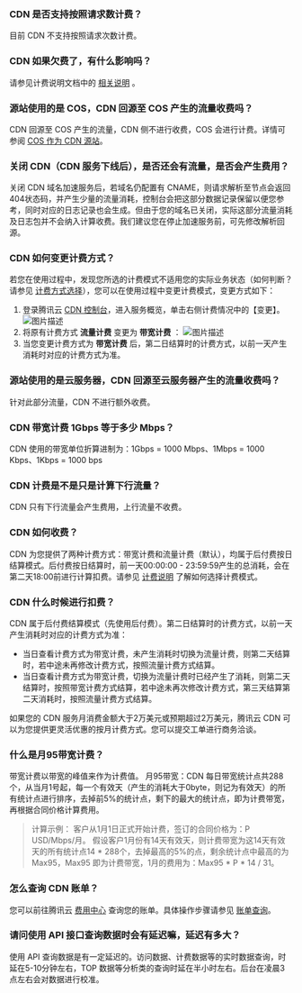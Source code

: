 ### CDN 是否支持按照请求数计费？
目前 CDN 不支持按照请求次数计费。

### CDN 如果欠费了，有什么影响吗？
请参见计费说明文档中的 [相关说明](https://intl.cloud.tencent.com/document/product/228/2949#.E6.AC.A0.E8.B4.B9.E8.AF.B4.E6.98.8E) 。

###  源站使用的是 COS，CDN 回源至 COS 产生的流量收费吗？
CDN 回源至 COS 产生的流量，CDN 侧不进行收费，COS 会进行计费。详情可参阅 [COS 作为 CDN 源站](https://intl.cloud.tencent.com/document/product/228/32977)。

### 关闭 CDN（CDN 服务下线后），是否还会有流量，是否会产生费用？
关闭 CDN 域名加速服务后，若域名仍配置有 CNAME，则请求解析至节点会返回404状态码，并产生少量的流量消耗，控制台会把这部分数据记录保留以便您参考，同时对应的日志记录也会生成。但由于您的域名已关闭，实际这部分流量消耗及日志包并不会纳入计算收费。我们建议您在停止加速服务前，可先修改解析回源。

### CDN 如何变更计费方式？

若您在使用过程中，发现您所选的计费模式不适用您的实际业务状态（如何判断？请参见  [计费方式选择](https://intl.cloud.tencent.com/document/product/228/2949#.E8.AE.A1.E8.B4.B9.E6.96.B9.E5.BC.8F.E9.80.89.E6.8B.A9)），您可以在使用过程中变更计费模式，变更方式如下：
1. 登录腾讯云 [CDN 控制台](https://console.cloud.tencent.com/cdn)，进入服务概览，单击右侧计费情况中的【变更】。
![图片描述](https://main.qcloudimg.com/raw/38b82d3d166970552437b5525b74c44f.png)
2. 将原有计费方式 **流量计费** 变更为 **带宽计费** ：
![图片描述](https://main.qcloudimg.com/raw/6fd1575557d0c4b7b06be9f1fc30e1da.png)
3. 当您变更计费方式为 **带宽计费** 后，第二日结算时的计费方式，以前一天产生消耗时对应的计费方式为准。

### 源站使用的是云服务器，CDN 回源至云服务器产生的流量收费吗？

针对此部分流量，CDN 不进行额外收费。

### CDN 带宽计费 1Gbps 等于多少 Mbps？

CDN 使用的带宽单位折算进制为：1Gbps = 1000 Mbps、1Mbps = 1000 Kbps、1Kbps = 1000 bps

### CDN 计费是不是只是计算下行流量？

CDN 只有下行流量会产生费用，上行流量不收费。


### CDN 如何收费？

CDN 为您提供了两种计费方式：带宽计费和流量计费（默认），均属于后付费按日结算模式。后付费按日结算时，前一天00:00:00 - 23:59:59产生的总消耗，会在第二天18:00前进行计算扣费。请参见 [计费说明](https://intl.cloud.tencent.com/document/product/228/2949) 了解如何选择计费模式。

### CDN 什么时候进行扣费？

CDN 属于后付费结算模式（先使用后付费）。第二日结算时的计费方式，以前一天产生消耗时对应的计费方式为准：

- 当日查看计费方式为带宽计费，未产生消耗时切换为流量计费，则第二天结算时，若中途未再修改计费方式，按照流量计费方式结算。
- 当日查看计费方式为带宽计费，切换为流量计费时已经产生了消耗，则第二天结算时，按照带宽计费方式结算，若中途未再次修改计费方式，第三天结算第二天消耗时，按照流量计费方式结算。

如果您的 CDN 服务月消费金额大于2万美元或预期超过2万美元，腾讯云 CDN 可以为您提供更灵活优惠的按月计费方式。您可以提交工单进行商务洽谈。

### 什么是月95带宽计费？

带宽计费以带宽的峰值来作为计费值。
月95带宽：CDN 每日带宽统计点共288个，从当月1号起，每一个有效天（产生的消耗大于0byte，则记为有效天）的所有统计点进行排序，去掉前5%的统计点，剩下的最大的统计点，即为计费带宽，再根据合同价格计算费用。

> 计算示例：
> 客户从1月1日正式开始计费，签订的合同价格为：P USD/Mbps/月。
> 假设客户1月份有14天有效天，则计费带宽为这14天有效天的所有统计点14 * 288个，去掉最高的5%的点，剩余统计点中最高的为 Max95，Max95 即为计费带宽，1月的费用为：Max95 * P * 14 / 31。

### 怎么查询 CDN 账单？

您可以前往腾讯云 [费用中心](https://console.cloud.tencent.com/expense/bill/overview) 查询您的账单。具体操作步骤请参见 [账单查询](https://intl.cloud.tencent.com/document/product/228/6071)。

### 请问使用 API 接口查询数据时会有延迟嘛，延迟有多大？
使用 API 查询数据是有一定延迟的。访问数据、计费数据等的实时数据查询，时延在5-10分钟左右，TOP 数据等分析类的查询时延在半小时左右。后台在凌晨3点左右会对数据进行校准。
